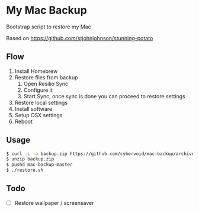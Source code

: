 # My Mac Backup

Bootstrap script to restore my Mac

Based on https://github.com/stjohnjohnson/stunning-potato

## Flow

1. Install Homebrew
2. Restore files from backup
    1. Open Resilio Sync
    2. Configure it
    3. Start Sync, once sync is done you can proceed to restore settings
3. Restore local settings
4. Install software
5. Setup OSX settings
6. Reboot

## Usage

```bash
$ curl -L -o backup.zip https://github.com/cybervoid/mac-backup/archive/master.zip
$ unzip backup.zip
$ pushd mac-backup-master
$ ./restore.sh
```

## Todo

- [ ] Restore wallpaper / screensaver
